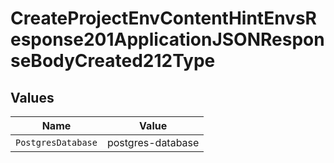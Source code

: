 # CreateProjectEnvContentHintEnvsResponse201ApplicationJSONResponseBodyCreated212Type


## Values

| Name               | Value              |
| ------------------ | ------------------ |
| `PostgresDatabase` | postgres-database  |